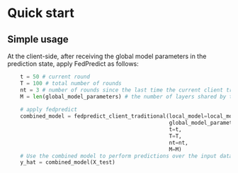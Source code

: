 # Quick start

## Simple usage


At the client-side, after receiving the global model parameters in the prediction state, apply FedPredict as follows:
```python
    t = 50 # current round
    T = 100 # total number of rounds
    nt = 3 # number of rounds since the last time the current client trained
    M = len(global_model_parameters) # the number of layers shared by the server
    
    # apply fedpredict
    combined_model = fedpredict_client_traditional(local_model=local_model, 
                                                   global_model_parameters=global_model_parameters,
                                                   t=t, 
                                                   T=T, 
                                                   nt=nt,
                                                   M=M)
    # Use the combined model to perform predictions over the input data
    y_hat = combined_model(X_test)
```




